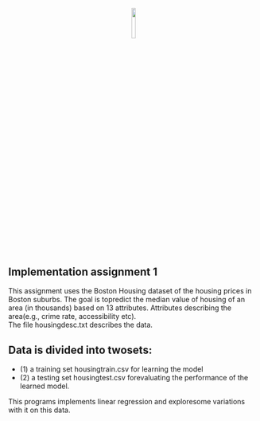 <p align="center"><img width=12.5% src="https://upload.wikimedia.org/wikipedia/en/thumb/0/07/Oregon_State_College_of_Engineering_Logo.jpg/220px-Oregon_State_College_of_Engineering_Logo.jpg"></p>


## Implementation assignment 1

This assignment uses the Boston Housing dataset of the housing prices in Boston suburbs. 
The goal is topredict the median value of housing of an area (in thousands) based on 13 attributes.
Attributes describing the area(e.g., crime rate, accessibility etc).  
The file housingdesc.txt describes the data.  

## Data is divided into twosets:  
* (1) a training set housingtrain.csv for learning the model
* (2) a testing set housingtest.csv forevaluating the performance of the learned model.  

This programs implements linear regression and exploresome variations with it on this data.
